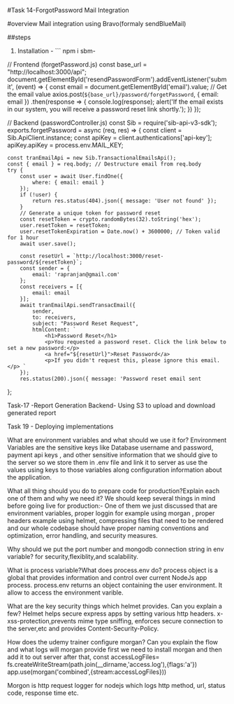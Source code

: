 #Task 14-ForgotPassword Mail Integration

#overview
Mail integration using Bravo(formaly sendBlueMail)

##steps
1. Installation - ``` npm i sbm-


// Frontend (forgetPassword.js)
const base_url = "http://localhost:3000/api";
document.getElementById('resendPasswordForm').addEventListener('submit', (event) => {
    const email = document.getElementById('email').value; // Get the email value
    axios.post(`${base_url}/password/forgetPassword`, { email: email })
        .then(response => {
            console.log(response);
            alert('If the email exists in our system, you will receive a password reset link shortly.');
        })
});

// Backend (passwordController.js)
const Sib = require('sib-api-v3-sdk');
exports.forgetPassword = async (req, res) => {
    const client = Sib.ApiClient.instance;
    const apiKey = client.authentications['api-key'];
    apiKey.apiKey = process.env.MAIL_KEY;

    const tranEmailApi = new Sib.TransactionalEmailsApi();
    const { email } = req.body; // Destructure email from req.body
    try {
        const user = await User.findOne({
            where: { email: email }
        });
        if (!user) {
            return res.status(404).json({ message: 'User not found' });
        }
        // Generate a unique token for password reset
        const resetToken = crypto.randomBytes(32).toString('hex');
        user.resetToken = resetToken;
        user.resetTokenExpiration = Date.now() + 3600000; // Token valid for 1 hour
        await user.save();

        const resetUrl = `http://localhost:3000/reset-password/${resetToken}`;
        const sender = {
            email: 'rapranjan@gmail.com'
        };
        const receivers = [{
            email: email
        }];
        await tranEmailApi.sendTransacEmail({
            sender,
            to: receivers,
            subject: "Password Reset Request",
            htmlContent: `
                <h1>Password Reset</h1>
                <p>You requested a password reset. Click the link below to set a new password:</p>
                <a href="${resetUrl}">Reset Password</a>
                <p>If you didn't request this, please ignore this email.</p> `
        });
        res.status(200).json({ message: 'Password reset email sent
};


Task-17 -Report Generation Backend-
Using S3 to upload and download generated report

Task 19 - Deploying implementations

What are environment variables and what should we use it for?
Environment Variables are the sensitive keys like Database username and password, payment api keys , and other sensitive information that we should give to the server so we store them in .env file and link it to server as use the values using keys to those variables along configuration information about the application.

What all thing should you do to prepare code for production?Explain each one of them and why we need it?
We should keep several things in mind before going live for production:- One of them we just discussed that are environment variables, proper loggin for example using morgan , proper headers example using helmet, compressing files that need to be rendered and our whole codebase should have proper naming conventions and optimization, error handling, and security measures.


Why should we put the port number and mongodb connection string in env variable?
for security,flexiblity,and scalability.

What is process variable?What does process.env do?
process object is a global that provides information and control over current NodeJs app process. process.env returns an object containing the user environment. It allow to access the environment varible.


What are the key security things which helmet provides. Can you explain a few?
Helmet helps secure express apps by setting various http headers.
x-xss-protection,prevents mime type sniffing, enforces secure connection to the server,etc and provides Content-Security-Policy.

How does the udemy trainer configure morgan? Can you explain the flow and what logs will morgan provide
first we need to install morgan and then add it to out server
after that,
const accessLogFiles= fs.createWriteStream(path.join(__dirname,'access.log'),{flags:'a'})
app.use(morgan('combined',{stream:accessLogFiles}))

Morgon is http request logger for nodejs which logs http method, url, status code, response time etc.

